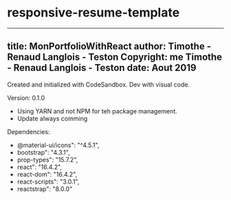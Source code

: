 # responsive-resume-template
---
title: MonPortfolioWithReact
author: Timothe - Renaud Langlois - Teston
Copyright: me Timothe - Renaud Langlois - Teston
date: Aout 2019
---

Created and initialized with CodeSandbox.
Dev with visual code.

Version: 0.1.0
- Using YARN and not NPM for teh package management.
- Update always comming


Dependencies: 
  - @material-ui/icons": "^4.5.1",
  - bootstrap": "4.3.1",
  - prop-types": "15.7.2",
  - react": "16.4.2",
  - react-dom": "16.4.2",
  - react-scripts": "3.0.1",
  - reactstrap": "8.0.0"
